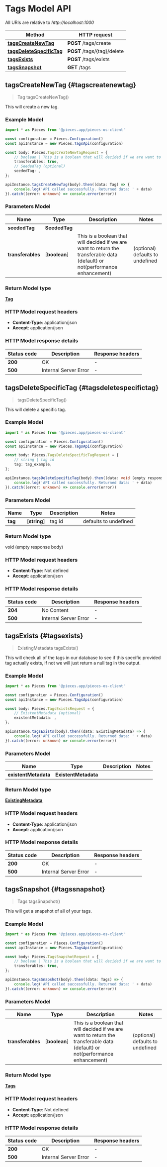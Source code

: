 # Tags Model API

All URIs are relative to *http://localhost:1000*

Method | HTTP request
------------- | -------------
[**tagsCreateNewTag**](TagsApi#tagscreatenewtag) | **POST** /tags/create
[**tagsDeleteSpecificTag**](TagsApi#tagsdeletespecifictag) | **POST** /tags/\{tag\}/delete
[**tagsExists**](TagsApi#tagsexists) | **POST** /tags/exists
[**tagsSnapshot**](TagsApi#tagssnapshot) | **GET** /tags


## **tagsCreateNewTag** {#tagscreatenewtag}
> Tag tagsCreateNewTag()

This will create a new tag.

### Example Model

```typescript
import * as Pieces from '@pieces.app/pieces-os-client'

const configuration = Pieces.Configuration()
const apiInstance = new Pieces.TagsApi(configuration)

const body: Pieces.TagsCreateNewTagRequest = {
    // boolean | This is a boolean that will decided if we are want to return the transferable data (default) or not(performance enhancement) (optional)
    transferables: true,
    // SeededTag (optional)
    seededTag: ,
};

apiInstance.tagsCreateNewTag(body).then((data: Tag) => {
    console.log('API called successfully. Returned data: ' + data)
}).catch((error: unknown) => console.error(error))
```

### Parameters Model

Name | Type | Description  | Notes
------------- | ------------- | ------------- | -------------
 **seededTag** | **SeededTag**|  |
 **transferables** | [**boolean**] | This is a boolean that will decided if we are want to return the transferable data (default) or not(performance enhancement) | (optional) defaults to undefined


### Return Model type

[**Tag**](../models/Tag)

### HTTP Model request headers

- **Content-Type**: application/json
- **Accept**: application/json


### HTTP Model response details
| Status code | Description | Response headers
|-------------|-------------|------------------
**200** | OK |  -  |
**500** | Internal Server Error |  -  |

## **tagsDeleteSpecificTag** {#tagsdeletespecifictag}
> tagsDeleteSpecificTag()

This will delete a specific tag.

### Example Model

```typescript
import * as Pieces from '@pieces.app/pieces-os-client'

const configuration = Pieces.Configuration()
const apiInstance = new Pieces.TagsApi(configuration)

const body: Pieces.TagsDeleteSpecificTagRequest = {
    // string | tag id
    tag: tag_example,
};

apiInstance.tagsDeleteSpecificTag(body).then((data: void (empty response body)) => {
    console.log('API called successfully. Returned data: ' + data)
}).catch((error: unknown) => console.error(error))
```

### Parameters Model

Name | Type | Description  | Notes
------------- | ------------- | ------------- | -------------
 **tag** | [**string**] | tag id | defaults to undefined


### Return Model type

void (empty response body)

### HTTP Model request headers

- **Content-Type**: Not defined
- **Accept**: application/json


### HTTP Model response details
| Status code | Description | Response headers
|-------------|-------------|------------------
**204** | No Content |  -  |
**500** | Internal Server Error |  -  |

## **tagsExists** {#tagsexists}
> ExistingMetadata tagsExists()

This will check all of the tags in our database to see if this specific provided tag actually exists, if not we will just return a null tag in the output.

### Example Model

```typescript
import * as Pieces from '@pieces.app/pieces-os-client'

const configuration = Pieces.Configuration()
const apiInstance = new Pieces.TagsApi(configuration)

const body: Pieces.TagsExistsRequest = {
    // ExistentMetadata (optional)
    existentMetadata: ,
};

apiInstance.tagsExists(body).then((data: ExistingMetadata) => {
    console.log('API called successfully. Returned data: ' + data)
}).catch((error: unknown) => console.error(error))
```

### Parameters Model

Name | Type | Description  | Notes
------------- | ------------- | ------------- | -------------
 **existentMetadata** | **ExistentMetadata**|  |


### Return Model type

[**ExistingMetadata**](../models/ExistingMetadata)

### HTTP Model request headers

- **Content-Type**: application/json
- **Accept**: application/json


### HTTP Model response details
| Status code | Description | Response headers
|-------------|-------------|------------------
**200** | OK |  -  |
**500** | Internal Server Error |  -  |

## **tagsSnapshot** {#tagssnapshot}
> Tags tagsSnapshot()

This will get a snapshot of all of your tags.

### Example Model

```typescript
import * as Pieces from '@pieces.app/pieces-os-client'

const configuration = Pieces.Configuration()
const apiInstance = new Pieces.TagsApi(configuration)

const body: Pieces.TagsSnapshotRequest = {
    // boolean | This is a boolean that will decided if we are want to return the transferable data (default) or not(performance enhancement) (optional)
    transferables: true,
};

apiInstance.tagsSnapshot(body).then((data: Tags) => {
    console.log('API called successfully. Returned data: ' + data)
}).catch((error: unknown) => console.error(error))
```

### Parameters Model

Name | Type | Description  | Notes
------------- | ------------- | ------------- | -------------
 **transferables** | [**boolean**] | This is a boolean that will decided if we are want to return the transferable data (default) or not(performance enhancement) | (optional) defaults to undefined


### Return Model type

[**Tags**](../models/Tags)

### HTTP Model request headers

- **Content-Type**: Not defined
- **Accept**: application/json


### HTTP Model response details
| Status code | Description | Response headers
|-------------|-------------|------------------
**200** | OK |  -  |
**500** | Internal Server Error |  -  |


